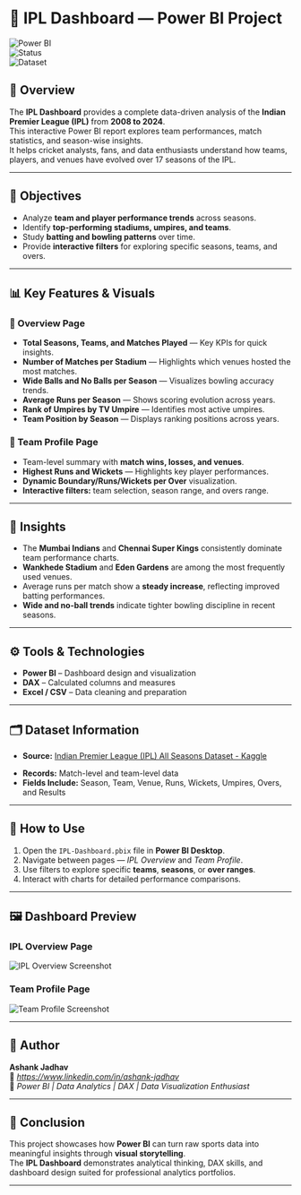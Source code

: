 # 🏏 IPL Dashboard — Power BI Project  

![Power BI](https://img.shields.io/badge/Tool-Power%20BI-yellow?style=flat-square)  
![Status](https://img.shields.io/badge/Project%20Type-Data%20Analytics-blue?style=flat-square)  
![Dataset](https://img.shields.io/badge/Dataset-IPL%20(2008–2024)-green?style=flat-square)  

## 📘 Overview  
The **IPL Dashboard** provides a complete data-driven analysis of the **Indian Premier League (IPL)** from **2008 to 2024**.  
This interactive Power BI report explores team performances, match statistics, and season-wise insights.  
It helps cricket analysts, fans, and data enthusiasts understand how teams, players, and venues have evolved over 17 seasons of the IPL.  

---

## 🎯 Objectives  
- Analyze **team and player performance trends** across seasons.  
- Identify **top-performing stadiums, umpires, and teams**.  
- Study **batting and bowling patterns** over time.  
- Provide **interactive filters** for exploring specific seasons, teams, and overs.  

---

## 📊 Key Features & Visuals  
### 🔹 Overview Page  
- **Total Seasons, Teams, and Matches Played** — Key KPIs for quick insights.  
- **Number of Matches per Stadium** — Highlights which venues hosted the most matches.  
- **Wide Balls and No Balls per Season** — Visualizes bowling accuracy trends.  
- **Average Runs per Season** — Shows scoring evolution across years.  
- **Rank of Umpires by TV Umpire** — Identifies most active umpires.  
- **Team Position by Season** — Displays ranking positions across years.  

### 🔹 Team Profile Page  
- Team-level summary with **match wins, losses, and venues**.  
- **Highest Runs and Wickets** — Highlights key player performances.  
- **Dynamic Boundary/Runs/Wickets per Over** visualization.  
- **Interactive filters:** team selection, season range, and overs range.  

---

## 🧠 Insights  
- The **Mumbai Indians** and **Chennai Super Kings** consistently dominate team performance charts.  
- **Wankhede Stadium** and **Eden Gardens** are among the most frequently used venues.  
- Average runs per match show a **steady increase**, reflecting improved batting performances.  
- **Wide and no-ball trends** indicate tighter bowling discipline in recent seasons.  

---

## ⚙️ Tools & Technologies  
- **Power BI** – Dashboard design and visualization  
- **DAX** – Calculated columns and measures  
- **Excel / CSV** – Data cleaning and preparation  

---

## 🗂️ Dataset Information  
- **Source:** <a href="https://www.kaggle.com/datasets/rajsengo/indian-premier-league-ipl-all-seasons" target="_blank">
  Indian Premier League (IPL) All Seasons Dataset - Kaggle
</a>

- **Records:** Match-level and team-level data  
- **Fields Include:** Season, Team, Venue, Runs, Wickets, Umpires, Overs, and Results  

---

## 🚀 How to Use  
1. Open the `IPL-Dashboard.pbix` file in **Power BI Desktop**.  
2. Navigate between pages — *IPL Overview* and *Team Profile*.  
3. Use filters to explore specific **teams**, **seasons**, or **over ranges**.  
4. Interact with charts for detailed performance comparisons.  

---

## 🖼️ Dashboard Preview  

### IPL Overview Page  
![IPL Overview Screenshot](./images/ipl_overview.png)  

### Team Profile Page  
![Team Profile Screenshot](./images/team_profile.png)  

  

---

## 👤 Author  
**Ashank Jadhav**  
📧 *https://www.linkedin.com/in/ashank-jadhav*  
💼 *Power BI | Data Analytics | DAX | Data Visualization Enthusiast*  

---

## 🏁 Conclusion  
This project showcases how **Power BI** can turn raw sports data into meaningful insights through **visual storytelling**.  
The **IPL Dashboard** demonstrates analytical thinking, DAX skills, and dashboard design suited for professional analytics portfolios.  

---
